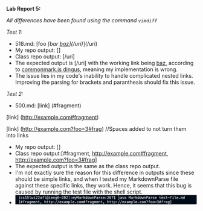 **Lab Report 5:**

*All differences have been found using the command `vimdiff`*

*Test 1:*
- 518.md: [foo *[bar [baz](/uri)](/uri)*](/uri)
- My repo output: []
- Class repo output: [/uri]
- The expected output is [/uri] with the working link being [baz](/uri), according to [commonmark.js dingus](https://spec.commonmark.org/dingus/), meaning my implementation is wrong. 
- The issue lies in my code's inability to handle complicated nested links. Improving the parsing for brackets and paranthesis should fix this issue. 

*Test 2:*
- 500.md: [link] (#fragment)

[link] (http://example.com#fragment)

[link] (http://example.com?foo=3#frag) //Spaces added to not turn them into links
- My repo output: []
- Class repo output:[#fragment, http://example.com#fragment, http://example.com?foo=3#frag]
- The expected output is the same as the class repo output.
- I'm not exactly sure the reason for this difference in outputs since these should be simple links, and when I tested my MarkdownParse file against these specific links, they work. Hence, it seems that this bug is caused by running the test file with the shell script.
- ![markdownParse](checkingTestcase.png)
